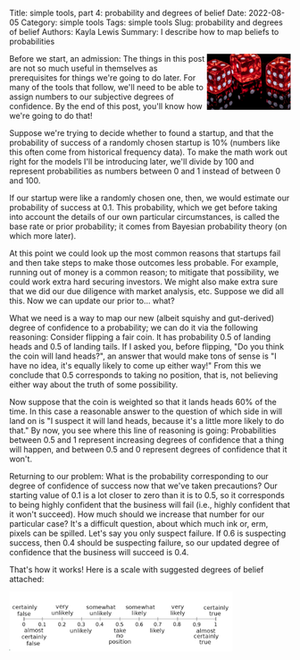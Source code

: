 Title: simple tools, part 4: probability and degrees of belief
Date: 2022-08-05
Category: simple tools
Tags: simple tools
Slug: probability and degrees of belief
Authors: Kayla Lewis
Summary: I describe how to map beliefs to probabilities

<img align=right src="images/dice.jpg" width="150"/>

Before we start, an admission: The things in this post are not so much useful in themselves as prerequisites for things we're going to do later. For many of the tools that follow, we'll need to be able to assign numbers to our subjective degrees of confidence. By the end of this post, you'll know how we're going to do that!

Suppose we're trying to decide whether to found a startup, and that the probability of success of a randomly chosen startup is 10% (numbers like this often come from historical frequency data). To make the math work out right for the models I'll be introducing later, we'll divide by 100 and represent probabilities as numbers between 0 and 1 instead of between 0 and 100.

If our startup were like a randomly chosen one, then, we would estimate our probability of success at 0.1. This probability, which we get before taking into account the details of our own particular circumstances, is called the base rate or prior probability; it comes from Bayesian probability theory (on which more later).

At this point we could look up the most common reasons that startups fail and then take steps to make those outcomes less probable. For example, running out of money is a common reason; to mitigate that possibility, we could work extra hard securing investors. We might also make extra sure that we did our due diligence with market analysis, etc. Suppose we did all this. Now we can update our prior to... what?

What we need is a way to map our new (albeit squishy and gut-derived) degree of confidence to a probability; we can do it via the following reasoning: Consider flipping a fair coin. It has probability 0.5 of landing heads and 0.5 of landing tails. If I asked you, before flipping, "Do you think the coin will land heads?", an answer that would make tons of sense is "I have no idea, it's equally likely to come up either way!" From this we conclude that 0.5 corresponds to taking no position, that is, not believing either way about the truth of some possibility. 

Now suppose that the coin is weighted so that it lands heads 60% of the time. In this case a reasonable answer to the question of which side in will land on is "I suspect it will land heads, because it's a little more likely to do that." By now, you see where this line of reasoning is going: Probabilities between 0.5 and 1 represent increasing degrees of confidence that a thing will happen, and between 0.5 and 0 represent degrees of confidence that it won't. 

Returning to our problem: What is the probability corresponding to our degree of confidence of success now that we've taken precautions? Our starting value of 0.1 is a lot closer to zero than it is to 0.5, so it corresponds to being highly confident that the business will fail (i.e., highly confident that it won't succeed). How much should we increase that number for our particular case? It's a difficult question, about which much ink or, erm, pixels can be spilled. Let's say you only suspect failure. If 0.6 is suspecting success, then 0.4 should be suspecting failure, so our updated degree of confidence that the business will succeed is 0.4.

That's how it works! Here is a scale with suggested degrees of belief attached:

<img src="images/probability-scale.png" width="400"/>



